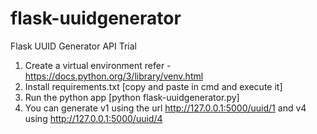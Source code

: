 # flask-uuidgenerator
Flask UUID Generator API Trial

1. Create a virtual environment refer - https://docs.python.org/3/library/venv.html 
2. Install requirements.txt [copy and paste in cmd and execute it]
3. Run the python app [python flask-uuidgenerator.py]
4. You can generate v1 using the url http://127.0.0.1:5000/uuid/1 and v4 using http://127.0.0.1:5000/uuid/4
